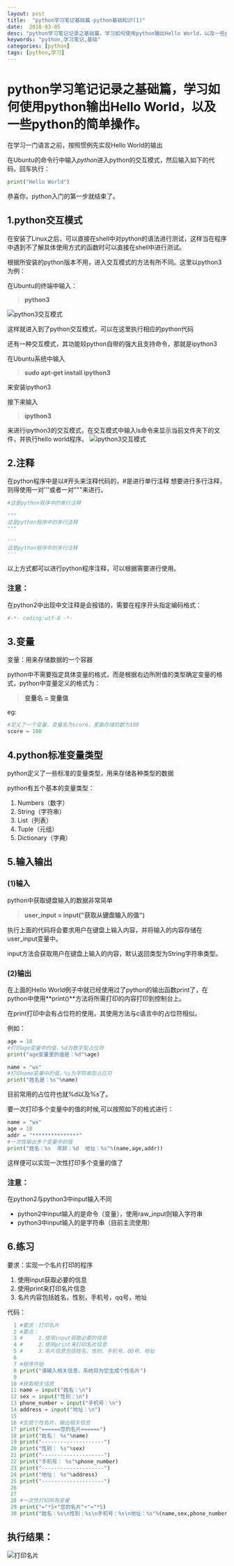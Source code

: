 ```yaml
---
layout: post
title:  "python学习笔记基础篇-python基础知识(1)"
date:  2018-03-05
desc: "python学习笔记记录之基础篇，学习如何使用python输出Hello World，以及一些python的简单操作。"
keywords: "python,学习笔记,基础"
categories: [python]
tags: [python,学习]
---
```

# python学习笔记记录之基础篇，学习如何使用python输出Hello World，以及一些python的简单操作。
在学习一门语言之前，按照惯例先实现Hello World的输出

在Ubuntu的命令行中输入*python*进入python的交互模式，然后输入如下的代码，回车执行：

```python
print("Hello World")
```

恭喜你，python入门的第一步就结束了。

## 1.python交互模式

在安装了Linux之后，可以直接在shell中对python的语法进行测试，这样当在程序中遇到不了解具体使用方式的函数时可以直接在shell中进行测试。

根据所安装的python版本不用，进入交互模式的方法有所不同。这里以python3为例：

在Ubuntu的终端中输入：
>**python3**

![python3交互模式](/assets/images/2018-03/python3交互模式.PNG)

这样就进入到了python交互模式，可以在这里执行相应的python代码

还有一种交互模式，其功能较python自带的强大且支持命令，那就是ipython3

在Ubuntu系统中输入
>**sudo apt-get install ipython3**

来安装ipython3

接下来输入
>**ipython3**

来进行ipython3的交互模式，在交互模式中输入ls命令来显示当前文件夹下的文件，并执行hello world程序。
![ipython3交互模式](/assets/images/2018-03/ipython3交互模式.PNG)

## 2.注释
在python程序中是以#开头来注释代码的，#是进行单行注释
想要进行多行注释，则得使用一对'''或者一对"""来进行。

```python
#这是python程序中的单行注释

"""
这是python程序中的多行注释
"""

'''
这是python程序中的多行注释
'''
```

以上方式都可以进行python程序注释，可以根据需要进行使用。

### 注意：
在python2中出现中文注释是会报错的，需要在程序开头指定编码格式：

```python
#-*- coding:utf-8 -*-
```

## 3.变量
变量：用来存储数据的一个容器

python中不需要指定具体变量的格式，而是根据右边所附值的类型确定变量的格式，python中变量定义的格式为：

>**变量名 = 变量值**

eg:

```python
#定义了一个变量，变量名为score，里面存储的数为100
score = 100
```

## 4.python标准变量类型

python定义了一些标准的变量类型，用来存储各种类型的数据

python有五个基本的变量类型：
1. Numbers（数字）
2. String（字符串）
3. List（列表）
4. Tuple（元组）
5. Dictionary（字典）

## 5.输入输出
### (1)输入

python中获取键盘输入的数据非常简单

>**user_input = input("获取从键盘输入的值")**

执行上面的代码将会要求用户在键盘上输入内容，并将输入的内容存储在user_input变量中。

input方法会获取用户在键盘上输入的内容，默认返回类型为String字符串类型。

### (2)输出
在上面的Hello World例子中就已经使用过了python的输出函数print了，在python中使用**print()**方法将所需打印的内容打印到控制台上。

在print打印中会有占位符的使用，其使用方法与c语言中的占位符相似。

例如：

```python
age = 18
#打印age变量中的值，%d为数字型占位符
print("age变量里的值是：%d"%age)

name = "wx"
#打印name变量中的值，%s为字符串型占位符
print("姓名是：%s"%name)
```
目前常用的占位符也就%d以及%s了。

要一次打印多个变量中的值的时候,可以按照如下的格式进行：
``` python
name = "wx"
age = 18
addr = "***************"
#一次性输出多个变量中的值
print("姓名：%s  年龄：%d  地址：%s"%(name,age,addr))
```

这样便可以实现一次性打印多个变量的值了

### 注意：

在python2与python3中input输入不同

* python2中input输入的是命令（变量），使用raw_input则输入字符串
* python3中input输入的是字符串（目前主流使用）

## 6.练习

要求：实现一个名片打印的程序
1. 使用input获取必要的信息
2. 使用print来打印名片信息
3. 名片内容包括姓名，性别，手机号，qq号，地址

代码：

```python
  1 #要求：打印名片
  2 #要点：
  3 #     1.使用input获取必要的信息
  4 #     2.使用print来打印名片信息
  5 #     3.名片信息包括姓名、性别、手机号、QQ号、地址
  6
  7 #程序开始
  8 print("请输入相关信息，系统将为您生成个性名片")
  9
 10 #获取相关信息
 11 name = input("姓名：\n")
 12 sex = input("性别：\n")
 13 phone_number = input("手机号：\n")
 14 address = input("地址：\n")
 15
 16 #生成个性名片，输出相关信息
 17 print("======您的名片======")
 18 print("姓名： %s"%name)
 19 print("--------------------")
 20 print("性别： %s"%sex)
 21 print("--------------------")
 22 print("手机号： %s"%phone_number)
 23 print("--------------------")
 24 print("地址： %s"%address)
 25 print("--------------------")
 26
 27
 28 #一次性打印所有变量
 29 print("="*5+"您的名片"+"="*5)
 30 print("姓名：%s\n性别：%s\n手机号：%s\n地址：%s"%(name,sex,phone_number,address))
```


## 执行结果：
![打印名片](/assets/images/2018-03/打印名片.PNG)